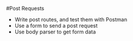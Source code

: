 #Post Requests

* Write post routes, and test them with Postman
* Use a form to send a post request
* Use body parser to get form data

